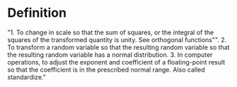 # Definition

"1. To change in scale so that the sum of squares, or the integral of
the squares of the transformed quantity is unity. See orthogonal
functions"". 2. To transform a random variable so that the resulting
random variable so that the resulting random variable has a normal
distribution. 3. In computer operations, to adjust the exponent and
coefficient of a floating-point result so that the coefficient is in the
prescribed normal range. Also called standardize."

